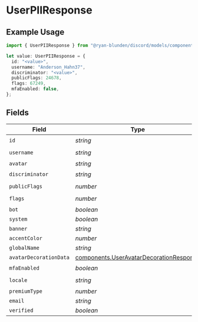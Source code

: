 # UserPIIResponse

## Example Usage

```typescript
import { UserPIIResponse } from "@ryan-blunden/discord/models/components";

let value: UserPIIResponse = {
  id: "<value>",
  username: "Anderson_Hahn37",
  discriminator: "<value>",
  publicFlags: 24678,
  flags: 67249,
  mfaEnabled: false,
};
```

## Fields

| Field                                                                                              | Type                                                                                               | Required                                                                                           | Description                                                                                        |
| -------------------------------------------------------------------------------------------------- | -------------------------------------------------------------------------------------------------- | -------------------------------------------------------------------------------------------------- | -------------------------------------------------------------------------------------------------- |
| `id`                                                                                               | *string*                                                                                           | :heavy_check_mark:                                                                                 | N/A                                                                                                |
| `username`                                                                                         | *string*                                                                                           | :heavy_check_mark:                                                                                 | N/A                                                                                                |
| `avatar`                                                                                           | *string*                                                                                           | :heavy_minus_sign:                                                                                 | N/A                                                                                                |
| `discriminator`                                                                                    | *string*                                                                                           | :heavy_check_mark:                                                                                 | N/A                                                                                                |
| `publicFlags`                                                                                      | *number*                                                                                           | :heavy_check_mark:                                                                                 | N/A                                                                                                |
| `flags`                                                                                            | *number*                                                                                           | :heavy_check_mark:                                                                                 | N/A                                                                                                |
| `bot`                                                                                              | *boolean*                                                                                          | :heavy_minus_sign:                                                                                 | N/A                                                                                                |
| `system`                                                                                           | *boolean*                                                                                          | :heavy_minus_sign:                                                                                 | N/A                                                                                                |
| `banner`                                                                                           | *string*                                                                                           | :heavy_minus_sign:                                                                                 | N/A                                                                                                |
| `accentColor`                                                                                      | *number*                                                                                           | :heavy_minus_sign:                                                                                 | N/A                                                                                                |
| `globalName`                                                                                       | *string*                                                                                           | :heavy_minus_sign:                                                                                 | N/A                                                                                                |
| `avatarDecorationData`                                                                             | [components.UserAvatarDecorationResponse](../../models/components/useravatardecorationresponse.md) | :heavy_minus_sign:                                                                                 | N/A                                                                                                |
| `mfaEnabled`                                                                                       | *boolean*                                                                                          | :heavy_check_mark:                                                                                 | N/A                                                                                                |
| `locale`                                                                                           | *string*                                                                                           | :heavy_check_mark:                                                                                 | N/A                                                                                                |
| `premiumType`                                                                                      | *number*                                                                                           | :heavy_minus_sign:                                                                                 | N/A                                                                                                |
| `email`                                                                                            | *string*                                                                                           | :heavy_minus_sign:                                                                                 | N/A                                                                                                |
| `verified`                                                                                         | *boolean*                                                                                          | :heavy_minus_sign:                                                                                 | N/A                                                                                                |